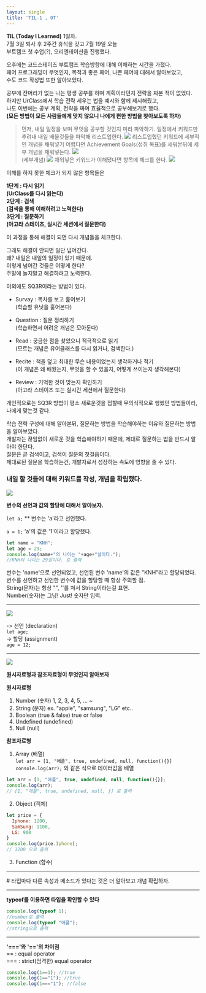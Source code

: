 ```yaml
---
layout: single
title: 'TIL-1 , OT'
---
```

**TIL (Today I Learned)** 1일차.  
7월 3일 퇴사 후 2주간 휴식을 갖고 7월 19일 오늘  
부트캠프 첫 수업(?), 오리엔테이션을 진행했다.  

오후에는 코드스테이츠 부트캠프 학습방향에 대해 이해하는 시간을 가졌다.  
페어 프로그래밍이 무엇인지, 목적과 좋은 페어, 나쁜 페어에 대해서 알아보았고,  
수도 코드 작성법 또한 알아보았다.  

공부에 잔머리가 없는 나는 평생 공부를 하며 계획이라던지 전략을 짜본 적이 없었다.  
하지만 UrClass에서 학습 전략 세우는 법을 예시와 함께 제시해줬고,  
나도 이번에는 공부 계획, 전략을 짜며 효율적으로 공부해보기로 했다.  
**(모든 방법이 모든 사람들에게 맞지 않으니 나에게 편한 방법을 찾아보도록 하자)**

> 먼저, 내일 일정을 보며 무엇을 공부할 것인지 미리 파악하기.
일정에서 키워드만 추려내 내일 배울것들을 파악해 리스트업한다.
![](https://images.velog.io/images/skagns211/post/0f847aec-c30b-4d35-a1e9-d8c26c51f0ee/image.png)
리스트업했던 키워드에 세부적인 개념을 채워넣기 어렵다면 Achievement Goals(성취 목표)를 세워본뒤에 세부 개념을 채워넣는다.
![](https://images.velog.io/images/skagns211/post/553de376-d85a-438f-8ab4-1e0d75372835/image.png)  
(세부개념)
![](https://images.velog.io/images/skagns211/post/e013f797-5347-414c-921a-2247bf9815eb/image.png)
채워넣은 키워드가 이해됐다면 항목에 체크를 한다.
![](https://images.velog.io/images/skagns211/post/adbd8601-32a2-4dc0-8a04-5c1c82e89a9c/image.png)


이해를 하지 못한 체크가 되지 않은 항목들은

**1단계 : 다시 읽기  
(UrClass를 다시 읽는다)  
2단계 : 검색  
(검색을 통해 이해하려고 노력한다)  
3단계 : 질문하기  
(아고라 스테이츠, 실시간 세션에서 질문한다)**  

이 과정을 통해 해결이 되면 다시 개념들을 체크한다.

그래도 해결이 안되면 일단 넘어간다.  
왜? 내일은 내일의 일정이 있기 때문에.  
이렇게 넘어간 것들은 어떻게 한다?  
주말에 놀지말고 해결하려고 노력한다.  

이외에도 SQ3R이라는 방법이 있다.  

 - Survay : 목차를 보고 훑어보기  
(학습할 유닛을 훑어본다)   

 - Question : 질문 정리하기  
(학습하면서 어려운 개념은 모아둔다)    

 - Read : 궁금한 점을 찾았으니 적극적으로 읽기  
(모르는 개념은 유어클래스를 다시 읽거나, 검색한다.)    

 - Recite : 책을 덮고 최대한 무슨 내용이었는지 생각하거나 적기  
(이 개념은 왜 배웠는지, 무엇을 할 수 있을지, 어떻게 쓰이는지 생각해본다)    

 - Review : 기억한 것이 맞는지 확인하기  
(아고라 스테이츠 또는 실시간 세션에서 질문한다)    



개인적으로는 SQ3R 방법이 평소 새로운것을 접할때 무의식적으로 행했던 방법들이라, 나에게 맞는것 같다.

학습 전략 구성에 대해 알아본뒤, 질문하는 방법을 학습해야하는 이유와 질문하는 방법을 알아보았다.  
개발자는 끊임없이 새로운 것을 학습해야하기 때문에, 제대로 질문하는 법을 반드시 알아야 한단다.  
질문은 곧 검색이고, 검색이 질문의 첫걸음이다.  
제대로된 질문을 학습하는건, 개발자로서 성장하는 속도에 영향을 줄 수 있다.  

### 내일 할 것들에 대해 키워드를 작성, 개념을 확립했다.  
![](https://images.velog.io/images/skagns211/post/3157a905-dc58-45d0-9f7f-33bc37bcb58a/%E1%84%89%E1%85%B3%E1%84%8F%E1%85%B3%E1%84%85%E1%85%B5%E1%86%AB%E1%84%89%E1%85%A3%E1%86%BA%202021-07-19%20%E1%84%8B%E1%85%A9%E1%84%92%E1%85%AE%209.11.49.png)

**변수의 선언과 값의 할당에 대해서 알아보자.**

   `let a;` ** 변수는 'a'라고 선언했다.

   `a = 1;` 'a'의 값은 '1'이라고 할당했다.
 
```javascript
let name = "KNH";
let age = 29;
console.log(name+"의 나이는 "+age+"살이다.");
//KNH의 나이는 29살이다. 로 출력
```
변수는 'name'으로 선언되었고, 선언된 변수 'name'의 값은 "KNH"라고 할당되었다.  
변수를 선언하고 선언한 변수에 값을 할당할 때 항상 주의할 점.  
String(문자)는 항상 "", ''를 쳐서 String이라는걸 표현.  
Number(숫자)는 그냥! Just! 숫자만 입력.  

<hr>

![](https://images.velog.io/images/skagns211/post/53467c69-0ecd-492a-b1d5-42031a1d9e79/%E1%84%89%E1%85%B3%E1%84%8F%E1%85%B3%E1%84%85%E1%85%B5%E1%86%AB%E1%84%89%E1%85%A3%E1%86%BA%202021-07-19%20%E1%84%8B%E1%85%A9%E1%84%92%E1%85%AE%209.31.25.png)

-> 선언 (declaration)  
`let age;`  
-> 할당 (assignment)  
`age = 12;`  
<hr>


![](https://images.velog.io/images/skagns211/post/8c6c118c-5807-4c9d-8d30-370a71caa1f1/%E1%84%89%E1%85%B3%E1%84%8F%E1%85%B3%E1%84%85%E1%85%B5%E1%86%AB%E1%84%89%E1%85%A3%E1%86%BA%202021-07-19%20%E1%84%8B%E1%85%A9%E1%84%92%E1%85%AE%2010.23.49.png)

**원시자료형과 참조자료형이 무엇인지 알아보자**

**원시자료형**
1. Number (숫자) 1, 2, 3, 4, 5, ... ~
2. String (문자) ex. "apple", "samsung", "LG" etc..
3. Boolean (true & false) true or false
4. Undefined (undefined)
5. Null (null)

**참조자료형**
1. Array (배열)  
`let arr = [1, "애플", true, undefined, null, function(){}]`  
`console.log(arr);` 와 같은 식으로 데이터값을 배열  
```javascript
let arr = [1, "애플", true, undefined, null, function(){}];
console.log(arr);
// [1, "애플", true, undefined, null, ƒ] 로 출력
```

2. Object (객체)
```javascript
let price = {
  Iphone: 1200,
  SamSung: 1100,
  LG: 900
}
console.log(price.Iphone);
// 1200 으로 출력
```

3. Function (함수)
<hr>
# 타입마다 다른 속성과 메소드가 있다는 것은 더 알아보고 개념 확립하자.
<hr>

**typeof를 이용하면 타입을 확인할 수 있다**
```javascript
console.log(typeof 1);
//number로 출력
console.log(typeof "애플");
//string으로 출력

```
<hr>

**'==='와 '=='의 차이점**  
== : equal operator  
=== : strict(엄격한) equal operator  

```javascript
console.log(1==1); //true
console.log(1=="1"); //true
console.log(1==="1"); //false
```

